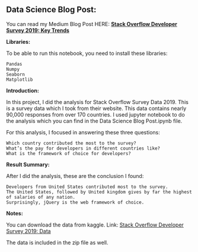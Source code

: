 ## Data Science Blog Post:

 
You can read my Medium Blog Post HERE: **[Stack Overflow Developer Survey 2019: Key Trends](https://medium.com/@DhananjayYelwande/stack-overflow-developer-survey-2019-key-trends-9042f73d5acc)**

**Libraries:**

To be able to run this notebook, you need to install these libraries:

    Pandas
    Numpy
    Seaborn
    Matplotlib

**Introduction:**

In this project, I did the analysis for Stack Overflow Survey Data 2019. This is a survey data which I took from their website. This data contains nearly 90,000 responses from over 170 countries. I used jupyter notebook to do the analysis which you can find in the Data Science Blog Post.ipynb file.

For this analysis, I focused in answering these three questions:

    Which country contributed the most to the survey?
    What’s the pay for developers in different countries like?
    What is the framework of choice for developers?

**Result Summary:**

After I did the analysis, these are the conclusion I found:

    Developers from United States contributed most to the survey.
    The United States, followed by United kingdom gives by far the highest of salaries of any nation.
    Surprisingly, jQuery is the web framework of choice.

**Notes:**

You can download the data from kaggle. Link: [Stack Overflow Developer Survey 2019: Data](https://www.kaggle.com/mchirico/stack-overflow-developer-survey-results-2019)

The data is included in the zip file as well.
